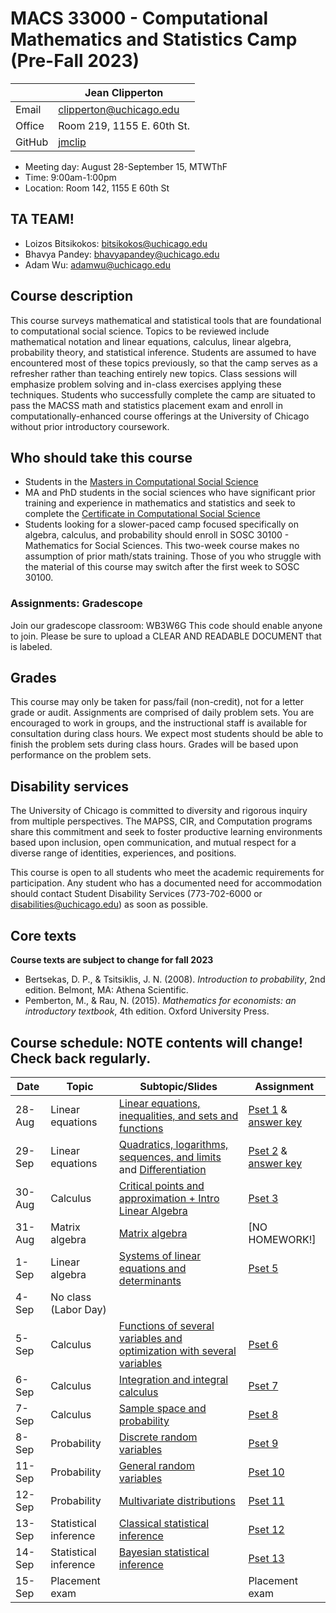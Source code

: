 # MACS 33000 - Computational Mathematics and Statistics Camp (Pre-Fall 2023)

|  | Jean Clipperton|
|-|-|
| Email | clipperton@uchicago.edu |
| Office | Room 219, 1155 E. 60th St. |
| GitHub | [jmclip](https://github.com/jmclip) |

* Meeting day: August 28-September 15, MTWThF
* Time: 9:00am-1:00pm
* Location: Room 142, 1155 E 60th St


## TA TEAM!
* Loizos Bitsikokos: bitsikokos@uchicago.edu
* Bhavya Pandey: bhavyapandey@uchicago.edu
* Adam Wu: adamwu@uchicago.edu

## Course description

This course surveys mathematical and statistical tools that are foundational to computational social science. Topics to be reviewed include mathematical notation and linear equations, calculus, linear algebra, probability theory, and statistical inference. Students are assumed to have encountered most of these topics previously, so that the camp serves as a refresher rather than teaching entirely new topics. Class sessions will emphasize problem solving and in-class exercises applying these techniques. Students who successfully complete the camp are situated to pass the MACSS math and statistics placement exam and enroll in computationally-enhanced course offerings at the University of Chicago without prior introductory coursework.

## Who should take this course

* Students in the [Masters in Computational Social Science](https://macss.uchicago.edu/)
* MA and PhD students in the social sciences who have significant prior training and experience in mathematics and statistics and seek to complete the [Certificate in Computational Social Science](https://macss.uchicago.edu/content/certificate-current-students)
* Students looking for a slower-paced camp focused specifically on algebra, calculus, and probability should enroll in SOSC 30100 - Mathematics for Social Sciences. This two-week course makes no assumption of prior math/stats training. Those of you who struggle with the material of this course may switch after the first week to SOSC 30100.

### Assignments: Gradescope
Join our gradescope classroom: WB3W6G This code should enable anyone to join. Please be sure to upload a CLEAR AND READABLE DOCUMENT that is labeled. 

## Grades

This course may only be taken for pass/fail (non-credit), not for a letter grade or audit. Assignments are comprised of daily problem sets. You are encouraged to work in groups, and the instructional staff is available for consultation during class hours. We expect most students should be able to finish the problem sets during class hours. Grades will be based upon performance on the problem sets.

## Disability services

The University of Chicago is committed to diversity and rigorous inquiry from multiple perspectives. The MAPSS, CIR, and Computation programs share this commitment and seek to foster productive learning environments based upon inclusion, open communication, and mutual respect for a diverse range of identities, experiences, and positions.

This course is open to all students who meet the academic requirements for participation. Any student who has a documented need for accommodation should contact Student Disability Services (773-702-6000 or [disabilities@uchicago.edu](mailto:disabilities@uchicago.edu)) as soon as possible.

## Core texts

**Course texts are subject to change for fall 2023**

* Bertsekas, D. P., & Tsitsiklis, J. N. (2008). *Introduction to probability*, 2nd edition. Belmont, MA: Athena Scientific.
* Pemberton, M., & Rau, N. (2015). *Mathematics for economists: an introductory textbook*, 4th edition. Oxford University Press.

## Course schedule: NOTE contents will change! Check back regularly.

| Date | Topic | Subtopic/Slides | Assignment
|-|-|-|-|
| 28-Aug | Linear equations | [Linear equations, inequalities, and sets and functions](https://jmclip.github.io/MACSS_math_camp/01-functions-sets.html) | [Pset 1](https://github.com/jmclip/MACSS_math_camp/blob/master/problem%20sets/01-functions-sets.pdf) & [answer key](solutions/01-functions-sets-solution-key.pdf)
| 29-Sep | Linear equations | [Quadratics, logarithms, sequences, and limits](https://jmclip.github.io/MACSS_math_camp/02-sequences-limits.html) and [Differentiation](https://jmclip.github.io/MACSS_math_camp/03-differentiation.html)  | [Pset 2](https://github.com/jmclip/MACSS_math_camp/blob/master/problem%20sets/02-seq-limits-critical-points.pdf) & [answer key](solutions/02-sequences-limits-derivatives-solution-key.pdf)
| 30-Aug | Calculus | [Critical points and approximation + Intro Linear Algebra](https://jmclip.github.io/MACSS_math_camp/04-critical-points.html) | [Pset 3](https://github.com/jmclip/MACSS_math_camp/blob/master/problem%20sets/03-critical-points.pdf)
| 31-Aug | Matrix algebra | [Matrix algebra](https://jmclip.github.io/MACSS_math_camp/05-matrix-algebra.html) | [NO HOMEWORK!]
| 1-Sep | Linear algebra  |  [Systems of linear equations and determinants](https://jmclip.github.io/MACSS_math_camp/06-matrix-inversion-decomposition.html) | [Pset 5](https://github.com/jmclip/MACSS_math_camp/blob/master/problem%20sets/05-multivariable-differentiation.pdf)
| 4-Sep | No class (Labor Day) |  | 
| 5-Sep | Calculus |[Functions of several variables and optimization with several variables](https://jmclip.github.io/MACSS_math_camp/07-multivariable-differentiation.html)| [Pset 6](https://github.com/jmclip/MACSS_math_camp/blob/master/problem%20sets/06-integration.pdf)
| 6-Sep | Calculus | [Integration and integral calculus](https://jmclip.github.io/MACSS_math_camp/08-integration.html) | [Pset 7](https://github.com/jmclip/MACSS_math_camp/blob/master/problem%20sets/07-sample-space-probability.pdf)
| 7-Sep | Calculus |  [Sample space and probability](https://jmclip.github.io/MACSS_math_camp/09-sample-space-probability.html)| [Pset 8](https://github.com/jmclip/MACSS_math_camp/blob/master/problem%20sets/08-discrete-random-variables.pdf)
| 8-Sep | Probability | [Discrete random variables](https://jmclip.github.io/MACSS_math_camp/10-discrete-random-vars.html)  | [Pset 9](https://github.com/jmclip/MACSS_math_camp/blob/master/problem%20sets/09-general-random-variables.pdf)
| 11-Sep | Probability | [General random variables](https://jmclip.github.io/MACSS_math_camp/11-general-random-vars.html)| [Pset 10](https://github.com/jmclip/MACSS_math_camp/blob/master/problem%20sets/10-multivariate-pdf.pdf)
| 12-Sep | Probability | [Multivariate distributions](https://jmclip.github.io/MACSS_math_camp/12-multivariate-pdf.html)  | [Pset 11](https://github.com/jmclip/MACSS_math_camp/blob/master/problem%20sets/11-properties-rv-limits.pdf)
| 13-Sep | Statistical inference  | [Classical statistical inference](https://jmclip.github.io/MACSS_math_camp/13-frequentist-inference.html)| [Pset 12](https://github.com/jmclip/MACSS_math_camp/blob/master/problem%20sets/12-frequentist-inference.pdf)
| 14-Sep | Statistical inference | [Bayesian statistical inference](https://jmclip.github.io/MACSS_math_camp/14-bayesian-inference.html) | [Pset 13](https://github.com/jmclip/MACSS_math_camp/blob/master/problem%20sets/13-mle-ols.pdf)
| 15-Sep | Placement exam |  | Placement exam
